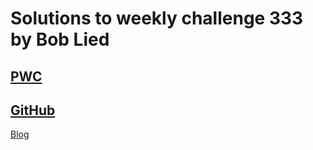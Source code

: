 # Solutions to weekly challenge 333 by Bob Lied

## [PWC](https://perlweeklychallenge.org/blog/perl-weekly-challenge-333/)
## [GitHub](https://github.com/boblied/perlweeklychallenge-club/tree/master/challenge-333/bob-lied)
[Blog](https://dev.to/boblied/pwc-331-332-odd-last-date-letters-binary-word-list-buddy-ib6)
